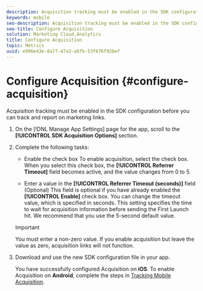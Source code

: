 ```yaml
---
description: Acquisition tracking must be enabled in the SDK configuration before you can track and report on marketing links.
keywords: mobile
seo-description: Acquisition tracking must be enabled in the SDK configuration before you can track and report on marketing links.
seo-title: Configure Acquisition
solution: Marketing Cloud,Analytics
title: Configure Acquisition
topic: Metrics
uuid: e996e43e-8a77-47a3-a6fb-53f676f92bef
---
```


# Configure Acquisition {#configure-acquisition}

Acquisition tracking must be enabled in the SDK configuration before you can track and report on marketing links.

1. On the [!DNL Manage App Settings] page for the app, scroll to the **[!UICONTROL SDK Acquisition Options]** section.
1. Complete the following tasks:

   * Enable the check box
    To enable acquisition, select the check box. When you select this check box, the **[!UICONTROL Referrer Timeout]** field becomes active, and the value changes from 0 to 5.

   * Enter a value in the **[!UICONTROL Referrer Timeout (seconds)]** field
     (Optional) This field is optional if you have already enabled the **[!UICONTROL Enable]** check box. You can change the timeout value, which is specified in seconds. This setting specifies the time to wait for acquisition information before sending the First Launch hit. We recommend that you use the 5-second default value.

    >[!IMPORTANT]
    >You must enter a non-zero value. If you enable acquisition but leave the value as zero, acquisition links will not function.

1. Download and use the new SDK configuration file in your app.

   You have successfully configured Acquisition on **iOS**.
   To enable Acquisition on **Android**, complete the steps in [Tracking Mobile Acquisition](/help/android/acquisition-main/acquisition.md).
